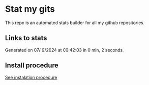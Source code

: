 # Stat my gits

This repo is an automated stats builder for all my github repositories.

## Links to stats


Generated on 07/ 9/2024 at 00:42:03 in 0 min, 2 seconds.

## Install procedure

[See instalation procedure](./src/install.md)
